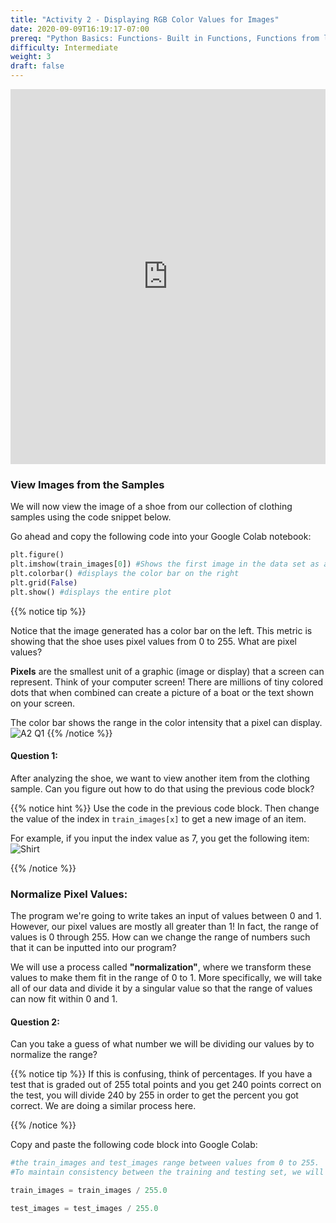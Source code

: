 ```yaml
---
title: "Activity 2 - Displaying RGB Color Values for Images"
date: 2020-09-09T16:19:17-07:00
prereq: "Python Basics: Functions- Built in Functions, Functions from libraries; Data Types- Strings, Numbers, Reading from Console; Data Structures- Lists"
difficulty: Intermediate
weight: 3
draft: false
---
```


<iframe width="100%" height="600px" src="https://www.youtube.com/embed/bMr1c4a7dXQ" frameborder="0" allow="accelerometer; autoplay; encrypted-media; gyroscope; picture-in-picture" allowfullscreen></iframe>

### View Images from the Samples  

We will now view the image of a shoe from our collection of clothing samples using the code snippet below.

Go ahead and copy the following code into your Google Colab notebook:

```python
plt.figure()
plt.imshow(train_images[0]) #Shows the first image in the data set as a plot or different colored pixels
plt.colorbar() #displays the color bar on the right
plt.grid(False)
plt.show() #displays the entire plot
```

{{% notice tip %}}

Notice that the image generated has a color bar on the left. This metric is showing that the shoe uses pixel values from 0 to 255. What are pixel values? 

**Pixels** are the smallest unit of a graphic (image or display) that a screen can represent. Think of your computer screen! There are millions of tiny colored dots that when combined can create a picture of a boat or the text shown on your screen. 

The color bar shows the range in the color intensity that a pixel can display. 
![A2 Q1](../media/a2q1.png)
{{% /notice %}}

#### Question 1:
After analyzing the shoe, we want to view another item from the clothing sample. Can you figure out how to do that using the previous code block? 

{{% notice hint %}}
Use the code in the previous code block. Then change the value of the index in `train_images[x]` to get a new image of an item.   

For example, if you input the index value as 7, you get the following item:
![Shirt](../media/a2progress2.png)

{{% /notice %}}

### Normalize Pixel Values:

The program we're going to write takes an input of values between 0 and 1. However, our pixel values are mostly all greater than 1! In fact, the range of values is 0 through 255. How can we change the range of numbers such that it can be inputted into our program? 

We will use a process called **"normalization"**, where we transform these values to make them fit in the range of 0 to 1. More specifically, we will take all of our data and divide it by a singular value so that the range of values can now fit within 0 and 1. 

#### Question 2: 
Can you take a guess of what number we will be dividing our values by to normalize the range? 

{{% notice tip %}}
If this is confusing, think of percentages. If you have a test that is graded out of 255 total points and you get 240 points correct on the test, you will divide 240 by 255 in order to get the percent you got correct. We are doing a similar process here. 

{{% /notice %}}

Copy and paste the following code block into Google Colab:

```python
#the train_images and test_images range between values from 0 to 255. 
#To maintain consistency between the training and testing set, we will divide train_images and test_images by 255

train_images = train_images / 255.0 

test_images = test_images / 255.0
```